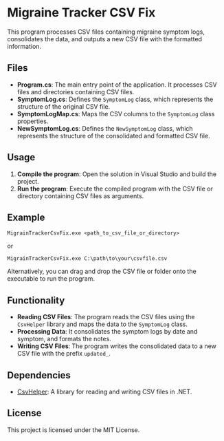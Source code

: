 # Migraine Tracker CSV Fix

This program processes CSV files containing migraine symptom logs, consolidates the data, and outputs a new CSV file with the formatted information.

## Files

- **Program.cs**: The main entry point of the application. It processes CSV files and directories containing CSV files.
- **SymptomLog.cs**: Defines the `SymptomLog` class, which represents the structure of the original CSV file.
- **SymptomLogMap.cs**: Maps the CSV columns to the `SymptomLog` class properties.
- **NewSymptomLog.cs**: Defines the `NewSymptomLog` class, which represents the structure of the consolidated and formatted CSV file.

## Usage

1. **Compile the program**: Open the solution in Visual Studio and build the project.
2. **Run the program**: Execute the compiled program with the CSV file or directory containing CSV files as arguments.

## Example
```MigrainTrackerCsvFix.exe <path_to_csv_file_or_directory>```

or

```MigrainTrackerCsvFix.exe C:\path\to\your\csvfile.csv```

Alternatively, you can drag and drop the CSV file or folder onto the executable to run the program.

## Functionality

- **Reading CSV Files**: The program reads the CSV files using the `CsvHelper` library and maps the data to the `SymptomLog` class.
- **Processing Data**: It consolidates the symptom logs by date and symptom, and formats the notes.
- **Writing CSV Files**: The program writes the consolidated data to a new CSV file with the prefix `updated_`.

## Dependencies

- [CsvHelper](https://joshclose.github.io/CsvHelper/): A library for reading and writing CSV files in .NET.

## License

This project is licensed under the MIT License.


 
